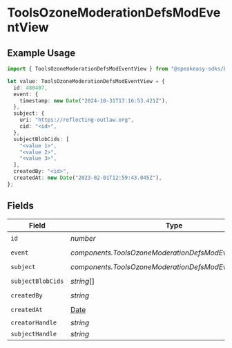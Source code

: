 # ToolsOzoneModerationDefsModEventView

## Example Usage

```typescript
import { ToolsOzoneModerationDefsModEventView } from "@speakeasy-sdks/bluesky/models/components";

let value: ToolsOzoneModerationDefsModEventView = {
  id: 480407,
  event: {
    timestamp: new Date("2024-10-31T17:16:53.421Z"),
  },
  subject: {
    uri: "https://reflecting-outlaw.org",
    cid: "<id>",
  },
  subjectBlobCids: [
    "<value 1>",
    "<value 2>",
    "<value 3>",
  ],
  createdBy: "<id>",
  createdAt: new Date("2023-02-01T12:59:43.045Z"),
};
```

## Fields

| Field                                                                                         | Type                                                                                          | Required                                                                                      | Description                                                                                   |
| --------------------------------------------------------------------------------------------- | --------------------------------------------------------------------------------------------- | --------------------------------------------------------------------------------------------- | --------------------------------------------------------------------------------------------- |
| `id`                                                                                          | *number*                                                                                      | :heavy_check_mark:                                                                            | N/A                                                                                           |
| `event`                                                                                       | *components.ToolsOzoneModerationDefsModEventViewEvent*                                        | :heavy_check_mark:                                                                            | N/A                                                                                           |
| `subject`                                                                                     | *components.ToolsOzoneModerationDefsModEventViewSubject*                                      | :heavy_check_mark:                                                                            | N/A                                                                                           |
| `subjectBlobCids`                                                                             | *string*[]                                                                                    | :heavy_check_mark:                                                                            | N/A                                                                                           |
| `createdBy`                                                                                   | *string*                                                                                      | :heavy_check_mark:                                                                            | N/A                                                                                           |
| `createdAt`                                                                                   | [Date](https://developer.mozilla.org/en-US/docs/Web/JavaScript/Reference/Global_Objects/Date) | :heavy_check_mark:                                                                            | N/A                                                                                           |
| `creatorHandle`                                                                               | *string*                                                                                      | :heavy_minus_sign:                                                                            | N/A                                                                                           |
| `subjectHandle`                                                                               | *string*                                                                                      | :heavy_minus_sign:                                                                            | N/A                                                                                           |